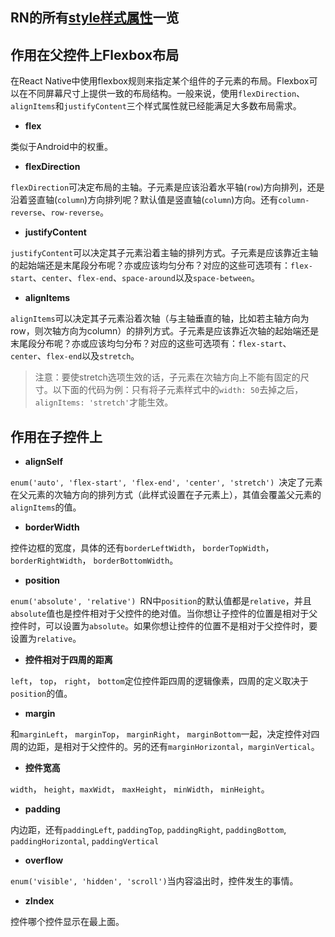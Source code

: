 

## RN的所有[style样式属性](http://reactnative.cn/docs/0.46/layout-props.html)一览

## 作用在父控件上Flexbox布局

在React Native中使用flexbox规则来指定某个组件的子元素的布局。Flexbox可以在不同屏幕尺寸上提供一致的布局结构。一般来说，使用`flexDirection`、`alignItems`和`justifyContent`三个样式属性就已经能满足大多数布局需求。
* __flex__

类似于Android中的权重。

* __flexDirection__

`flexDirection`可决定布局的主轴。子元素是应该沿着水平轴\(`row`\)方向排列，还是沿着竖直轴\(`column`\)方向排列呢？默认值是竖直轴\(`column`\)方向。还有`column-reverse`、`row-reverse`。

* __justifyContent__

`justifyContent`可以决定其子元素沿着主轴的排列方式。子元素是应该靠近主轴的起始端还是末尾段分布呢？亦或应该均匀分布？对应的这些可选项有：`flex-start`、`center`、`flex-end`、`space-around`以及`space-between`。

* __alignItems__

`alignItems`可以决定其子元素沿着次轴（与主轴垂直的轴，比如若主轴方向为row，则次轴方向为column）的排列方式。子元素是应该靠近次轴的起始端还是末尾段分布呢？亦或应该均匀分布？对应的这些可选项有：`flex-start`、`center`、`flex-end`以及`stretch`。

> 注意：要使stretch选项生效的话，子元素在次轴方向上不能有固定的尺寸。以下面的代码为例：只有将子元素样式中的`width: 50`去掉之后，`alignItems: 'stretch'`才能生效。

## 作用在子控件上
* __alignSelf__

`enum('auto', 'flex-start', 'flex-end', 'center', 'stretch') `决定了元素在父元素的次轴方向的排列方式（此样式设置在子元素上），其值会覆盖父元素的`alignItems`的值。
* __borderWidth__

控件边框的宽度，具体的还有`borderLeftWidth`，  `borderTopWidth`， `borderRightWidth`， `borderBottomWidth`。
* __position__

`enum('absolute', 'relative') `RN中`position`的默认值都是`relative`，并且`absolute`值也是控件相对于父控件的绝对值。当你想让子控件的位置是相对于父控件时，可以设置为`absolute`。如果你想让控件的位置不是相对于父控件时，要设置为`relative`。
* __控件相对于四周的距离__

`left`， `top`， `right`， `bottom`定位控件距四周的逻辑像素，四周的定义取决于`position`的值。

* __margin__

和`marginLeft`， `marginTop`， `marginRight`， `marginBottom`一起，决定控件对四周的边距，是相对于父控件的。另的还有`marginHorizontal`，`marginVertical`。
* __控件宽高__

`width`， `height`，`maxWidt`， `maxHeight`， `minWidth`， `minHeight`。
* __padding__

内边距，还有`paddingLeft`, `paddingTop`, `paddingRight`, `paddingBottom`, `paddingHorizontal`, `paddingVertical`
* __overflow__

`enum('visible', 'hidden', 'scroll')`当内容溢出时，控件发生的事情。
* __zIndex__

控件哪个控件显示在最上面。






